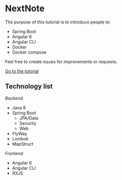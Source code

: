 # NextNote

The purpose of this tutorial is to introduce people to:

* Spring Boot
* Angular 6
* Angular CLI
* Docker
* Docker compose

Feel free to create issues for improvements or requests.

[Go to the tutorial](tutorial.md)

## Technology list

*Backend*   
* Java 8  
* Spring Boot  
  * JPA/Data  
  * Security  
  * Web  
* FlyWay  
* Lombok  
* MapStruct  

*Frontend*  
* Angular 6  
* Angular CLI  
* RXJS  
